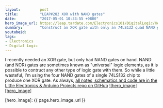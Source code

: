 ```yaml
---
layout:         post
title:          "LEAP#283 XOR with NAND gates"
date:           "2017-05-01 10:33:55 +0800"
hero_image_url: https://leap.tardate.com/Electronics101/DigitalLogic/XorWithNandGates/assets/XorWithNandGates_build.jpg
summary:        "Construct an XOR gate with only an 74LS132 quad NAND gate, and demonstrate its behaviour with an Arduino and Processing"
youtubeid:
tags:
- Electronics
- Digital Logic
---
```


I recently needed an XOR gate, but only had NAND gates on hand.
NAND (and NOR) gates are sometimes known as "universal" logic elements, as it is possible to contruct any other type of logic gate with them.
So while a little wasteful, I'm using the four NAND gates of a single 74LS132 chip to produce one XOR gate.
As always, [all notes, schematics and code are in the Little Electronics & Arduino Projects repo on GitHub][project]
[![hero_image][hero_image]][project]

[leap]: https://leap.tardate.com
[project]: https://github.com/tardate/LittleArduinoProjects/tree/master/Electronics101/DigitalLogic/XorWithNandGates
[hero_image]: {{ page.hero_image_url }}
